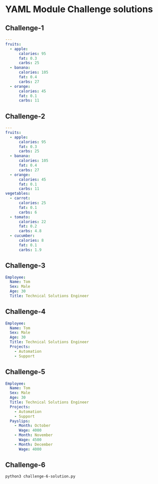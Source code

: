 # YAML Module Challenge solutions

## Challenge-1

```yaml
---
fruits:
  - apple:
      calories: 95
      fat: 0.3
      carbs: 25
  - banana:
      calories: 105
      fat: 0.4
      carbs: 27
  - orange:
      calories: 45
      fat: 0.1
      carbs: 11

```

## Challenge-2

```yaml
---
fruits:
  - apple:
      calories: 95
      fat: 0.3
      carbs: 25
  - banana:
      calories: 105
      fat: 0.4
      carbs: 27
  - orange:
      calories: 45
      fat: 0.1
      carbs: 11
vegetables:
  - carrot:
      calories: 25
      fat: 0.1
      carbs: 6
  - tomato:
      calories: 22
      fat: 0.2
      carbs: 4.8
  - cucumber:
      calories: 8
      fat: 0.1
      carbs: 1.9
```

## Challenge-3

```yaml
Employee:
  Name: Tom
  Sex: Male
  Age: 30
  Title: Technical Solutions Engineer
```

## Challenge-4

```yaml
Employee:
  Name: Tom
  Sex: Male
  Age: 30
  Title: Technical Solutions Engineer
  Projects:
    - Automation
    - Support
```

## Challenge-5

```yaml
Employee:
  Name: Tom
  Sex: Male
  Age: 30
  Title: Technical Solutions Engineer
  Projects:
    - Automation
    - Support
  Payslips:
    - Month: October
      Wage: 4000
    - Month: November
      Wage: 4500
    - Month: December
      Wage: 4000
```

## Challenge-6

```shell
python3 challenge-6-solution.py
```
